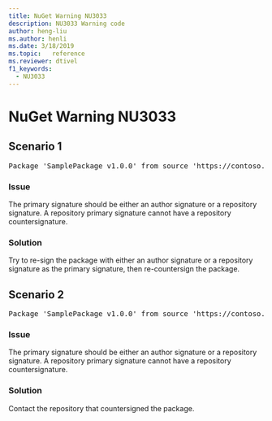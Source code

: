```yaml
---
title: NuGet Warning NU3033
description: NU3033 Warning code
author: heng-liu
ms.author: henli
ms.date: 3/18/2019
ms.topic:   reference
ms.reviewer: dtivel
f1_keywords: 
  - NU3033
---
```


# NuGet Warning NU3033

## Scenario 1

<pre>Package 'SamplePackage v1.0.0' from source 'https://contoso.com/index.json': A repository primary signature must not have a repository countersignature.</pre>

### Issue

The primary signature should be either an author signature or a repository signature. A repository primary signature cannot have a repository countersignature.

### Solution

Try to re-sign the package with either an author signature or a repository signature as the primary signature, then re-countersign the package.



## Scenario 2

<pre>Package 'SamplePackage v1.0.0' from source 'https://contoso.com/index.json': A repository primary signature must not have a repository countersignature.</pre>

### Issue

The primary signature should be either an author signature or a repository signature. A repository primary signature cannot have a repository countersignature.

### Solution

Contact the repository that countersigned the package.